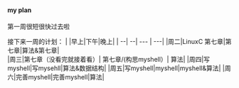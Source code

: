 #### my plan
 第一周很短很快过去啦
 
接下来一周的计划：
|       |早上|下午|晚上|
| --| --| --- | ---|
|周二|LinuxC 第七章|第七章|算法&第七章|  
|周三|第七章（没看完就接着看）| 第七章/(构思myshell）| 算法|
|周四|写myshell|写mysehll|算法&数据结构|
|周五|写myshell|myshell|myshell&算法|
|周六|完善myshell|完善myshell|算法|
